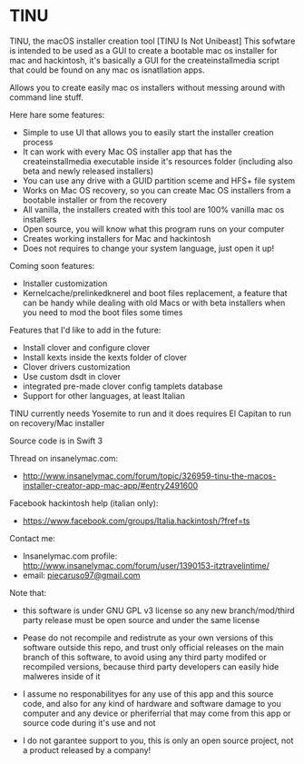 # TINU
TINU, the macOS installer creation tool
[TINU Is Not Unibeast]
This sofwtare is intended to be used as a GUI to create a bootable mac os installer for mac and hackintosh, it's basically a GUI for the createinstallmedia script that could be found on any mac os isnatllation apps.

Allows you to create easily mac os installers without messing around with command line stuff. 

Here hare some features:
 - Simple to use UI that allows you to easily start the installer creation process
 - It can work with every Mac OS installer app that has the createinstallmedia executable inside it's resources folder (including also beta and newly released installers)
 - You can use any drive with a GUID partition sceme and HFS+ file system 
 - Works on Mac OS recovery, so you can create Mac OS installers from a bootable installer or from the recovery
 - All vanilla, the installers created with this tool are 100% vanilla mac os installers
 - Open source, you will know what this program runs on your computer
 - Creates working installers for Mac and hackintosh
 - Does not requires to change your system language, just open it up!
 
Coming soon features:
 - Installer customization
 - Kernelcache/prelinkedknerel and boot files replacement, a feature that can be handy while dealing with old Macs or with beta installers when you need to mod the boot files some times
 
Features that I'd like to add in the future:
 - Install clover and configure clover
 - Install kexts inside the kexts folder of clover
 - Clover drivers customization
 - Use custom dsdt in clover
 - integrated pre-made clover config tamplets database
 - Support for other languages, at least Italian
 
TINU currently needs Yosemite to run and it does requires El Capitan to run on recovery/Mac installer

Source code is in Swift 3

Thread on insanelymac.com:
  - http://www.insanelymac.com/forum/topic/326959-tinu-the-macos-installer-creator-app-mac-app/#entry2491600
  
Facebook hackintosh help (italian only):
  - https://www.facebook.com/groups/Italia.hackintosh/?fref=ts
  
Contact me:
  - Insanelymac.com profile: http://www.insanelymac.com/forum/user/1390153-itztravelintime/
  - email: piecaruso97@gmail.com
  
Note that:
 - this software is under GNU GPL v3 license so any new branch/mod/third party release must be open source and under the same license

 - Pease do not recompile and redistrute as your own versions of this software outside this repo, and trust only official releases on the main branch of this software, to avoid using any third party modifed or recompiled versions, because third party developers can easily hide malweres inside of it

 - I assume no responabilityes for any use of this app and this source code, and also for any kind of hardware and software damage to you computer and any device or pheriferrial that may come from this app or source code during it's use and not
 
 - I do not garantee support to you, this is only an open source project, not a product released by a company!
